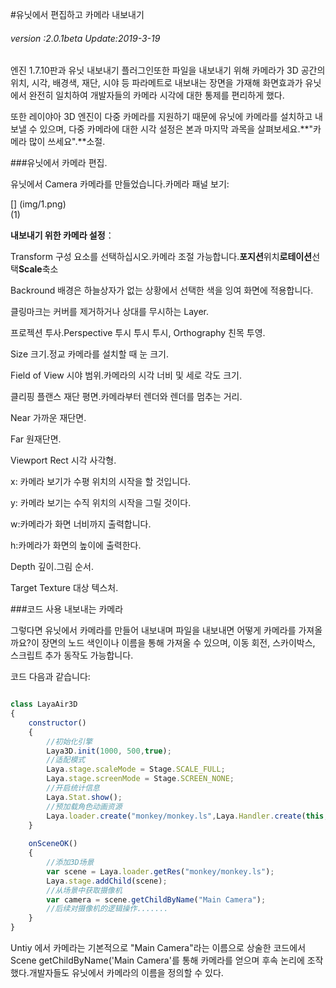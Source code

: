 #유닛에서 편집하고 카메라 내보내기

###### *version :2.0.1beta   Update:2019-3-19*

엔진 1.7.10판과 유닛 내보내기 플러그인또한 파일을 내보내기 위해 카메라가 3D 공간의 위치, 시각, 배경색, 재단, 시야 등 파라메트로 내보내는 장면을 가재해 화면효과가 유닛에서 완전히 일치하여 개발자들의 카메라 시각에 대한 통제를 편리하게 했다.

또한 레이야아 3D 엔진이 다중 카메라를 지원하기 때문에 유닛에 카메라를 설치하고 내보낼 수 있으며, 다중 카메라에 대한 시각 설정은 본과 마지막 과목을 살펴보세요.**"카메라 많이 쓰세요".**소절.

###유닛에서 카메라 편집.

유닛에서 Camera 카메라를 만들었습니다.카메라 패널 보기:

[] (img/1.png)<br>(1)

**내보내기 위한 카메라 설정**：

Transform 구성 요소를 선택하십시오.카메라 조절 가능합니다.**포지션**위치**로테이션**선택**Scale**축소

Backround 배경은 하늘상자가 없는 상황에서 선택한 색을 잉여 화면에 적용합니다.

클링마크는 커버를 제거하거나 상대를 무시하는 Layer.

프로젝션 투사.Perspective 투시 투시 투시, Orthography 친목 투영.

Size 크기.정교 카메라를 설치할 때 눈 크기.

Field of View 시야 범위.카메라의 시각 너비 및 세로 각도 크기.

클리핑 플랜스 재단 평면.카메라부터 렌더와 렌더를 멈추는 거리.

Near 가까운 재단면.

Far 원재단면.

Viewport Rect 시각 사각형.

x: 카메라 보기가 수평 위치의 시작을 할 것입니다.

y: 카메라 보기는 수직 위치의 시작을 그릴 것이다.

w:카메라가 화면 너비까지 출력합니다.

h:카메라가 화면의 높이에 출력한다.

Depth 깊이.그림 순서.

Target Texture 대상 텍스처.

###코드 사용 내보내는 카메라

그렇다면 유닛에서 카메라를 만들어 내보내며 파일을 내보내면 어떻게 카메라를 가져올까요?이 장면의 노드 색인이나 이름을 통해 가져올 수 있으며, 이동 회전, 스카이박스, 스크립트 추가 동작도 가능합니다.

코드 다음과 같습니다:


```js

class LayaAir3D
{
    constructor() 
    {
        //初始化引擎
        Laya3D.init(1000, 500,true);            
        //适配模式
        Laya.stage.scaleMode = Stage.SCALE_FULL;
        Laya.stage.screenMode = Stage.SCREEN_NONE;
        //开启统计信息
        Laya.Stat.show();            
        //预加载角色动画资源
        Laya.loader.create("monkey/monkey.ls",Laya.Handler.create(this,this.onSceneOK));
    }        
    
    onSceneOK()
    {
        //添加3D场景
        var scene = Laya.loader.getRes("monkey/monkey.ls");
        Laya.stage.addChild(scene);  
        //从场景中获取摄像机
        var camera = scene.getChildByName("Main Camera");
        //后续对摄像机的逻辑操作.......
    }
}
```


Untiy 에서 카메라는 기본적으로 "Main Camera"라는 이름으로 상술한 코드에서 Scene getChildByName('Main Camera'를 통해 카메라를 얻으며 후속 논리에 조작했다.개발자들도 유닛에서 카메라의 이름을 정의할 수 있다.

